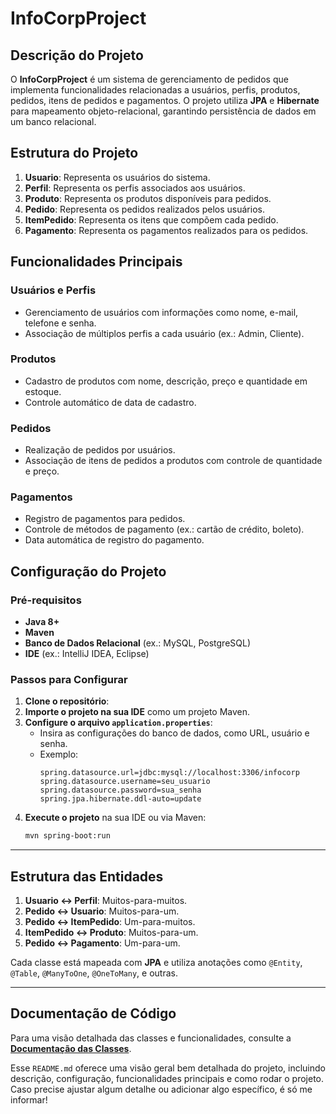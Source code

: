 
# InfoCorpProject

## Descrição do Projeto
O **InfoCorpProject** é um sistema de gerenciamento de pedidos que implementa funcionalidades relacionadas a usuários, perfis, produtos, pedidos, itens de pedidos e pagamentos. O projeto utiliza **JPA** e **Hibernate** para mapeamento objeto-relacional, garantindo persistência de dados em um banco relacional.

## Estrutura do Projeto

1. **Usuario**: Representa os usuários do sistema.
2. **Perfil**: Representa os perfis associados aos usuários.
3. **Produto**: Representa os produtos disponíveis para pedidos.
4. **Pedido**: Representa os pedidos realizados pelos usuários.
5. **ItemPedido**: Representa os itens que compõem cada pedido.
6. **Pagamento**: Representa os pagamentos realizados para os pedidos.


## Funcionalidades Principais
### Usuários e Perfis
- Gerenciamento de usuários com informações como nome, e-mail, telefone e senha.
- Associação de múltiplos perfis a cada usuário (ex.: Admin, Cliente).

### Produtos
- Cadastro de produtos com nome, descrição, preço e quantidade em estoque.
- Controle automático de data de cadastro.

### Pedidos
- Realização de pedidos por usuários.
- Associação de itens de pedidos a produtos com controle de quantidade e preço.

### Pagamentos
- Registro de pagamentos para pedidos.
- Controle de métodos de pagamento (ex.: cartão de crédito, boleto).
- Data automática de registro do pagamento.

## Configuração do Projeto

### Pré-requisitos
- **Java 8+**
- **Maven**
- **Banco de Dados Relacional** (ex.: MySQL, PostgreSQL)
- **IDE** (ex.: IntelliJ IDEA, Eclipse)

### Passos para Configurar
1. **Clone o repositório**:
2. **Importe o projeto na sua IDE** como um projeto Maven.
3. **Configure o arquivo `application.properties`**:
   - Insira as configurações do banco de dados, como URL, usuário e senha.
   - Exemplo:
     ```properties
     spring.datasource.url=jdbc:mysql://localhost:3306/infocorp
     spring.datasource.username=seu_usuario
     spring.datasource.password=sua_senha
     spring.jpa.hibernate.ddl-auto=update
     ```
4. **Execute o projeto** na sua IDE ou via Maven:
   ```bash
   mvn spring-boot:run
   ```

---

## Estrutura das Entidades

1. **Usuario ↔ Perfil**: Muitos-para-muitos.
2. **Pedido ↔ Usuario**: Muitos-para-um.
3. **Pedido ↔ ItemPedido**: Um-para-muitos.
4. **ItemPedido ↔ Produto**: Muitos-para-um.
5. **Pedido ↔ Pagamento**: Um-para-um.

Cada classe está mapeada com **JPA** e utiliza anotações como `@Entity`, `@Table`, `@ManyToOne`, `@OneToMany`, e outras.

---

## Documentação de Código
Para uma visão detalhada das classes e funcionalidades, consulte a **[Documentação das Classes](#)**.


Esse `README.md` oferece uma visão geral bem detalhada do projeto, incluindo descrição, configuração, funcionalidades principais e como rodar o projeto. Caso precise ajustar algum detalhe ou adicionar algo específico, é só me informar!
